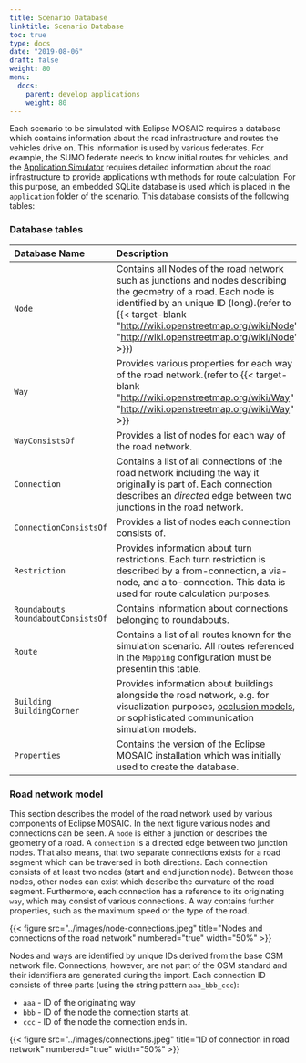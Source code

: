 ```yaml
---
title: Scenario Database
linktitle: Scenario Database
toc: true
type: docs
date: "2019-08-06"
draft: false
weight: 80
menu:
  docs:
    parent: develop_applications
    weight: 80
---
```


Each scenario to be simulated with Eclipse MOSAIC requires a database which contains information about the road infrastructure and routes the 
vehicles drive on. This information is used by various federates. For example, the SUMO federate needs to know initial routes for vehicles, 
and the [Application Simulator](/docs/simulators/application_simulator) requires detailed information about the road 
infrastructure to provide applications with methods for route calculation. For this purpose, an embedded SQLite database is 
used which is placed in the `application` folder of the scenario. This database consists of the following tables:

### Database tables

| Database Name                           | Description                                                                                                                                                                                                                                                              |
|:----------------------------------------|:-------------------------------------------------------------------------------------------------------------------------------------------------------------------------------------------------------------------------------------------------------------------------|
| `Node`                                  | Contains all Nodes of the road network such as junctions and nodes describing the geometry of a road. Each node is identified by an unique ID (long).(refer to {{< target-blank "http://wiki.openstreetmap.org/wiki/Node" "http://wiki.openstreetmap.org/wiki/Node" >}}) |
| `Way`                                   | Provides various properties for each way of the road network.(refer to {{< target-blank "http://wiki.openstreetmap.org/wiki/Way" "http://wiki.openstreetmap.org/wiki/Way" >}}                                                                                            |
| `WayConsistsOf`                         | Provides a list of nodes for each way of the road network.                                                                                                                                                                                                               |
| `Connection`                            | Contains a list of all connections of the road network including the way it originally is part of. Each connection describes an *directed* edge between two junctions in the road network.                                                                               |
| `ConnectionConsistsOf`                  | Provides a list of nodes each connection consists of.                                                                                                                                                                                                                    |
| `Restriction`                           | Provides information about turn restrictions. Each turn restriction is described by a from-connection, a via-node, and a to-connection. This data is used for route calculation purposes.                                                                                |
| `Roundabouts`<br>`RoundaboutConsistsOf` | Contains information about connections belonging to roundabouts.                                                                                                                                                                                                         |
| `Route`                                 | Contains a list of all routes known for the simulation scenario. All routes referenced in the `Mapping` configuration must be presentin this table.                                                                                                                      |
| `Building` <br>`BuildingCorner`         | Provides information about buildings alongside the road network, e.g. for visualization purposes, [occlusion models](/docs/develop_applications/perception), or sophisticated communication simulation models.                                                           |
| `Properties`                            | Contains the version of the Eclipse MOSAIC installation which was initially used to create the database.                                                                                                                                                                 |

### Road network model

This section describes the model of the road network used by various components of Eclipse MOSAIC. In the next figure various nodes 
and connections can be seen. A `node` is either a junction or describes the geometry of a road. A `connection` is a directed edge 
between two junction nodes. That also means, that two separate connections exists for a road segment which can be traversed in both 
directions. Each connection consists of at least two nodes (start and end junction node). Between those nodes, other nodes can exist 
which describe the curvature of the road segment. Furthermore, each connection has a reference to its originating `way`, which may 
consist of various connections. A way contains further properties, such as the maximum speed or the type of the road.

{{< figure src="../images/node-connections.jpeg" title="Nodes and connections of the road network" numbered="true" width="50%" >}}

Nodes and ways are identified by unique IDs derived from the base OSM network file. Connections, however, are not part of the OSM standard 
and their identifiers are generated during the import. Each connection ID consists of three parts (using the string pattern `aaa_bbb_ccc`):

* `aaa` - ID of the originating way
* `bbb` - ID of the node the connection starts at.
* `ccc` - ID of the node the connection ends in.

{{< figure src="../images/connections.jpeg" title="ID of connection in road network" numbered="true" width="50%" >}} 